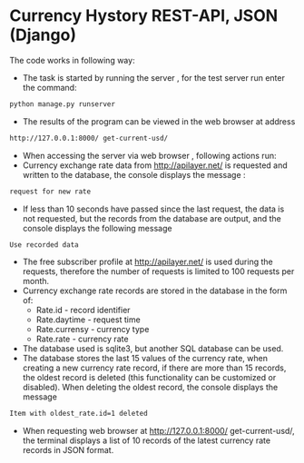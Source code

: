 # Currency Hystory REST-API, JSON (Django)

The code works in following way:   

- The task is started by running the server , for the test server run enter the command: 
```bash
python manage.py runserver
```
- The results of the program can be viewed in the web browser at address
```bash
http://127.0.0.1:8000/ get-current-usd/
```
- When accessing the server via web browser , following actions run:
- Currency exchange rate data from http://apilayer.net/ is requested and written to the database, 
the console displays the message :
```bash
request for new rate
```
- If less than 10 seconds have passed since the last request, 
the data is not requested, but the records from the database are output, and the console displays the following message
```bash
Use recorded data
```
- The free subscriber profile at http://apilayer.net/ is used during the requests, 
therefore the number of requests is limited to 100 requests per month.
- Currency exchange rate records are stored in the database in the form of:
  - Rate.id - record identifier  
  - Rate.daytime - request time  
  - Rate.currensy - currency type  
  - Rate.rate - currency rate
- The database used is sqlite3, but another SQL database can be used.
- The database stores the last 15 values of the currency rate, 
when creating a new currency rate record, if there are more than 15 records, 
the oldest record is deleted (this functionality can be customized or disabled). 
When deleting the oldest record, the console displays the message
```bash
Item with oldest_rate.id=1 deleted
```
- When requesting web browser at http://127.0.0.1:8000/ get-current-usd/, the terminal displays a list of 10 records of the latest currency rate records in JSON format.
